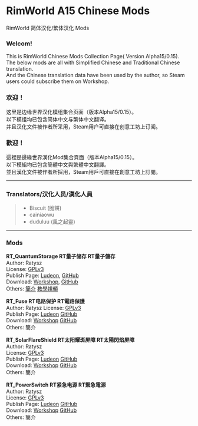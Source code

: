 # RimWorld A15 Chinese Mods
RimWorld 简体汉化/繁体汉化 Mods

### Welcom!
This is RimWorld Chinese Mods Collection Page( Version Alpha15/0.15).  
The below mods are all with Simplified Chinese and Traditional Chinese translation.  
And the Chinese translation data have been used by the author, so Steam users could subscribe them on Workshop.

### 欢迎！
这里是边缘世界汉化模组集合页面（版本Alpha15/0.15）。  
以下模组均已包含简体中文与繁体中文翻译。  
并且汉化文件被作者所采用，Steam用户可直接在创意工坊上订阅。

### 歡迎！
這裡是邊緣世界漢化Mod集合頁面（版本Alpha15/0.15）。  
以下模組均已包含簡體中文與繁體中文翻譯。  
並且漢化文件被作者所採用，Steam用戶可直接在創意工坊上訂閱。


----

### Translators/汉化人员/漢化人員
> * Biscuit (脆餅)
> * cainiaowu
> * duduluu (風之起靈)

----

### Mods

**RT_QuantumStorage RT量子储存 RT量子儲存**  
Author: Ratysz  
License: [GPLv3](https://github.com/Ratysz/RT_QuantumStorage/blob/A15-1.0.5/License.txt)  
Publish Page: [Ludeon](https://ludeon.com/forums/index.php?topic=11272.0), [GitHub](https://github.com/Ratysz/RT_QuantumStorage)  
Download: [Workshop](http://steamcommunity.com/sharedfiles/filedetails/?id=728318507), [GitHub](https://github.com/RimWorld-zh/Alpha-15-Mods/releases/tag/RT_QuantumStorage)  
Others: [簡介]() [教學視頻](http://www.bilibili.com/video/av4478430/) 

**RT_Fuse RT电路保护 RT電路保護**  
Author: Ratysz License: [GPLv3](https://github.com/Ratysz/RT_SolarFlareShield/blob/master/License.txt)  
Publish Page: [Ludeon](https://ludeon.com/forums/index.php?topic=11272.0) [GitHub](https://github.com/Ratysz/RT_Fuse)  
Download: [Workshop](http://steamcommunity.com/sharedfiles/filedetails/?id=728314182) [GitHub](https://github.com/RimWorld-zh/Alpha-15-Mods/releases/tag/RT_Fuse)  
Others: 簡介

**RT_SolarFlareShield RT太阳耀斑屏障 RT太陽閃焰屏障**  
Author: Ratysz  
License: [GPLv3](https://github.com/Ratysz/RT_SolarFlareShield/blob/A15-1.0.5/License.txt)  
Publish Page: [Ludeon](https://ludeon.com/forums/index.php?topic=11272.0) [GitHub](https://github.com/Ratysz/RT_SolarFlareShield)  
Download: [Workshop](http://steamcommunity.com/sharedfiles/filedetails/?id=728315620) [GitHub](https://github.com/RimWorld-zh/Alpha-15-Mods/releases/tag/RT_SolarFlareShield)  
Others: 簡介 

**RT_PowerSwitch RT紧急电源 RT緊急電源**  
Author: Ratysz  
License: [GPLv3](https://github.com/Ratysz/RT_PowerSwitch/blob/A15-1.0.2/License.txt)  
Publish Page: [Ludeon](https://ludeon.com/forums/index.php?topic=11272.0) [GitHub](https://github.com/Ratysz/RT_PowerSwitch)  
Download: [Workshop](http://steamcommunity.com/sharedfiles/filedetails/?id=728314859) [GitHub](https://github.com/RimWorld-zh/Alpha-15-Mods/releases/tag/RT_SolarFlareShield)  
Others: 簡介 



